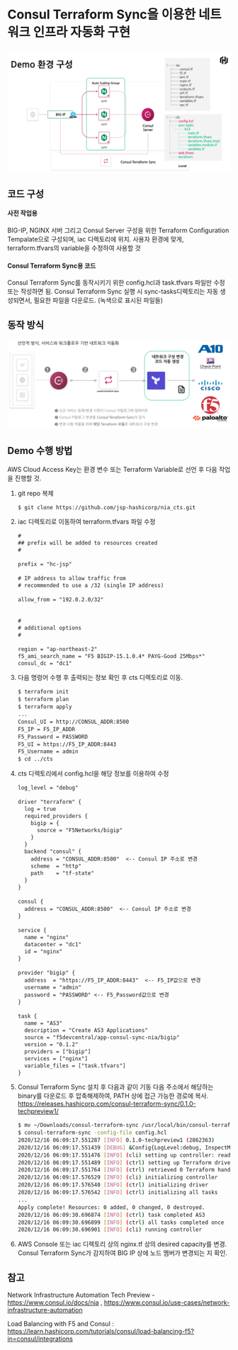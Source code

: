# Consul Terraform Sync을 이용한 네트워크 인프라 자동화 구현

## ![Demo 환경 구성](./demo_arch.png)





## 코드 구성

#### 사전 작업용

BIG-IP, NGINX 서버 그리고 Consul Server 구성을 위한 Terraform Configuration Tempalate으로 구성되며, iac 디렉토리에 위치. 사용자 환경에 맞게, terraform.tfvars의 variable을 수정하여 사용할 것



#### Consul Terraform Sync용 코드

Consul Terraform Sync를 동작시키기 위한 config.hcl과 task.tfvars 파일만 수정 또는 작성하면 됨.  Consul Terraform Sync 실행 시 sync-tasks디렉토리는 자동 생성되면서, 필요한 파일을 다운로드. (녹색으로 표시된 파일들)





## 동작 방식

![NIA 동작 방식](./nia.png)







## Demo 수행 방법

AWS Cloud Access Key는 환경 변수 또는 Terraform Variable로 선언 후 다음 작업을 진행할 것.



1. git repo 복제

   ```bash
   $ git clone https://github.com/jsp-hashicorp/nia_cts.git
   ```

   

2. iac 디렉토리로 이동하여 terraform.tfvars 파일 수정

   ```hcl
   #
   ## prefix will be added to resources created
   #
   
   prefix = "hc-jsp"
   
   # IP address to allow traffic from
   # recommended to use a /32 (single IP address)
   
   allow_from = "192.0.2.0/32"
   
   
   #
   # additional options 
   #
   
   region = "ap-northeast-2"
   f5_ami_search_name = "F5 BIGIP-15.1.0.4* PAYG-Good 25Mbps*"
   consul_dc = "dc1"
   ```

   

3. 다음 명령어 수행 후 출력되는 정보 확인 후 cts 디렉토리로 이동.

   ```bash
   $ terraform init
   $ terraform plan
   $ terraform apply
   ...
   Consul_UI = http://CONSUL_ADDR:8500
   F5_IP = F5_IP_ADDR
   F5_Password = PASSWORD
   F5_UI = https://F5_IP_ADDR:8443
   F5_Username = admin
   $ cd ../cts
   ```

4. cts 디렉토리에서 config.hcl을 해당 정보를 이용하여 수정

   ```hcl
   log_level = "debug"
   
   driver "terraform" {
     log = true
     required_providers {
       bigip = {
         source = "F5Networks/bigip"
       }
     }
     backend "consul" {
       address = "CONSUL_ADDR:8500"  <-- Consul IP 주소로 변경
       scheme  = "http"
       path    = "tf-state"
     }
   }
   
   consul {
     address = "CONSUL_ADDR:8500"  <-- Consul IP 주소로 변경
   }
   
   service {
     name = "nginx"
     datacenter = "dc1"
     id = "nginx"
   }
   
   provider "bigip" {
     address  = "https://F5_IP_ADDR:8443"  <-- F5_IP값으로 변경
     username = "admin"
     password = "PASSWORD" <-- F5_Password값으로 변경
   }
   
   task {
     name = "AS3"
     description = "Create AS3 Applications"
     source = "f5devcentral/app-consul-sync-nia/bigip"
     version = "0.1.2"
     providers = ["bigip"]
     services = ["nginx"]
     variable_files = ["task.tfvars"]
   }
   
   ```

5. Consul Terraform Sync 설치 후 다음과 같이 기동
   다음 주소에서 해당하는 binary를 다운로드 후 압축해제하여, PATH 상에 접근 가능한 경로에 복사.
   https://releases.hashicorp.com/consul-terraform-sync/0.1.0-techpreview1/

   ```bash
   $ mv ~/Downloads/consul-terraform-sync /usr/local/bin/consul-terraform-sync
   $ consul-terraform-sync -config-file config.hcl
   2020/12/16 06:09:17.551287 [INFO] 0.1.0-techpreview1 (2862363)
   2020/12/16 06:09:17.551439 [DEBUG] &Config{LogLevel:debug, InspectMode:false, Syslog:&SyslogConfig{Enabled:false, Facility:LOCAL0, Name:}, Consul:&ConsulConfig{Address:13.125.21.128:8500, Auth:&AuthConfig{Enabled:false, Username:, Password:}, KVNamespace:, KVPath:consul-terraform-sync/, TLS:&TLSConfig{CACert:, CAPath:, Cert:, Enabled:false, Key:, ServerName:, Verify:true}, Token:, Transport:&TransportConfig{DialKeepAlive:30s, DialTimeout:30s, DisableKeepAlives:false, MaxIdleConnsPerHost:17, TLSHandshakeTimeout:10s}}, Driver:&DriverConfig{Terraform:&TerraformConfig{Log:true, PersistLog:false, Path:/Users/jsp/HashiCorp/snapshot/nia_cts/cts, WorkingDir:/Users/jsp/HashiCorp/snapshot/nia_cts/cts/sync-tasks, Backend:map[consul:map[address:13.125.21.128:8500 gzip:true path:tf-state scheme:http]], RequiredProviders:map[bigip:map[source:F5Networks/bigip]]}}, Tasks:{&TaskConfig{Name:AS3, Description:Create AS3 Applications, Providers:[bigip], Services:[nginx], Source:f5devcentral/app-consul-sync-nia/bigip, VarFiles:[/Users/jsp/HashiCorp/snapshot/nia_cts/cts/task.tfvars], Version:0.1.2, BufferPeriod:&BufferPeriodConfig{Enabled:true, Min:10s, Max:40s}}}, Services:{&ServiceConfig{Name:nginx, Namespace:, Datacenter:dc1, Tag:, Description:}}, Providers:{&map[bigip:(redacted)]}, BufferPeriod:&BufferPeriodConfig{Enabled:true, Min:5s, Max:20s}}
   2020/12/16 06:09:17.551476 [INFO] (cli) setting up controller: readwrite
   2020/12/16 06:09:17.551489 [INFO] (ctrl) setting up Terraform driver
   2020/12/16 06:09:17.551764 [INFO] (ctrl) retrieved 0 Terraform handlers
   2020/12/16 06:09:17.576529 [INFO] (cli) initializing controller
   2020/12/16 06:09:17.576540 [INFO] (ctrl) initializing driver
   2020/12/16 06:09:17.576542 [INFO] (ctrl) initializing all tasks
   ...
   Apply complete! Resources: 0 added, 0 changed, 0 destroyed.
   2020/12/16 06:09:30.696874 [INFO] (ctrl) task completed AS3
   2020/12/16 06:09:30.696899 [INFO] (ctrl) all tasks completed once
   2020/12/16 06:09:30.696901 [INFO] (cli) running controller
   ```

6. AWS Console 또는 iac 디렉토리 상의 nginx.tf 상의 desired capacity를 변경. Consul Terraform Sync가 감지하여 BIG IP 상에 노드 멤버가 변경되는 지 확인.



## 참고

Network Infrastructure Automation Tech Preview - https://www.consul.io/docs/nia , https://www.consul.io/use-cases/network-infrastructure-automation

Load Balancing with F5 and Consul : https://learn.hashicorp.com/tutorials/consul/load-balancing-f5?in=consul/integrations



